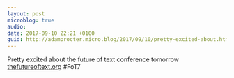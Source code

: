 ```yaml
---
layout: post
microblog: true
audio: 
date: 2017-09-10 22:21 +0100
guid: http://adamprocter.micro.blog/2017/09/10/pretty-excited-about.html
---
```

Pretty excited about the future of text conference tomorrow [thefutureoftext.org](http://thefutureoftext.org) #FoT7 
